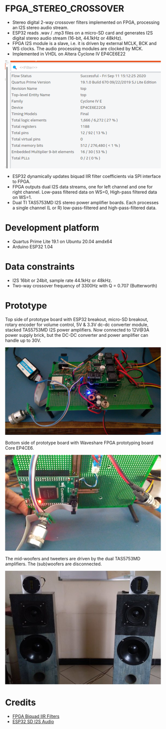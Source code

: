 # FPGA_STEREO_CROSSOVER

* Stereo digital 2-way crossover filters implemented on FPGA, processing an I2S stereo audio stream. 
* ESP32 reads .wav / .mp3 files on a micro-SD card and generates I2S digital stereo audio stream (16-bit, 44.1kHz or 48kHz).  
* FPGA I2S module is a slave, i.e. it is driven by external MCLK, BCK and WS clocks. The audio processing modules are clocked by MCK.
* Implemented in VHDL on Altera Cyclone IV EP4CE6E22

<img src="fpga_resource_usage.png" />

* ESP32 dynamically updates biquad IIR filter coefficients via SPI interface to FPGA.
* FPGA outputs dual I2S data streams, one for left channel and one for right channel. Low-pass filtered data on WS=0, High-pass filtered data on WS=1.
* Dual TI TAS5753MD I2S stereo power amplifier boards. Each processes a single channel (L or R)  low-pass-filtered and high-pass-filtered data.

# Development platform

* Quartus Prime Lite 19.1 on Ubuntu 20.04 amdx64
* Arduino ESP32 1.04

# Data constraints

* I2S 16bit or 24bit, sample rate 44.1kHz or 48kHz. 
* Two-way crossover frequency of 3300Hz with Q = 0.707 (Butterworth)

# Prototype

Top side of prototype board with ESP32 breakout, micro-SD breakout, rotary encoder for volume control, 5V & 3.3V dc-dc converter module, stacked TAS5753MD I2S power amplifiers. Now connected to 12V@3A power supply brick, but the DC-DC converter and power amplifier can handle up to 30V.

<img src="prototype_esp32_tas5753md.jpg" />

Bottom side of prototype board with Waveshare FPGA prototyping board Core EP4CE6.

<img src="prototype_fpga.jpg" />

The mid-woofers and tweeters are driven by the dual TAS5753MD amplifiers. The (sub)woofers are disconnected.

<img src="prototype_speakers.jpg" />

# Credits

* [FPGA Biquad IIR Filters](https://www.youtube.com/watch?v=eE6Qwv997cs)
* [ESP32 SD I2S Audio](https://github.com/schreibfaul1/ESP32-audioI2S)

